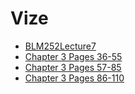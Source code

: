 # Vize

- [BLM252Lecture7](./Ders%20%C4%B0%C3%A7eri%C4%9Fi/Vize/BLM252Lecture7.pdf)
- [Chapter 3 Pages 36-55](./Ders%20%C4%B0%C3%A7eri%C4%9Fi/Vize/Chapter%203%20Pages%2036-55.pdf)
- [Chapter 3 Pages 57-85](./Ders%20%C4%B0%C3%A7eri%C4%9Fi/Vize/Chapter%203%20Pages%2057-85.pdf)
- [Chapter 3 Pages 86-110](./Ders%20%C4%B0%C3%A7eri%C4%9Fi/Vize/Chapter%203%20Pages%2086-110.pdf)
